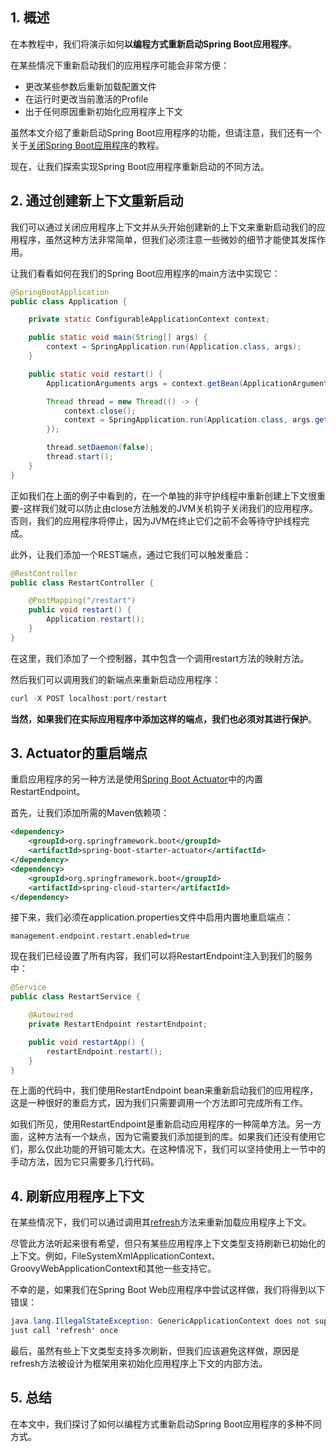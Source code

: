 ## 1. 概述

在本教程中，我们将演示如何**以编程方式重新启动Spring Boot应用程序**。

在某些情况下重新启动我们的应用程序可能会非常方便：

-   更改某些参数后重新加载配置文件
-   在运行时更改当前激活的Profile
-   出于任何原因重新初始化应用程序上下文

虽然本文介绍了重新启动Spring Boot应用程序的功能，但请注意，我们还有一个关于[关闭Spring Boot应用程序](关闭SpringBoot应用程序.md)的教程。

现在，让我们探索实现Spring Boot应用程序重新启动的不同方法。

## 2. 通过创建新上下文重新启动

我们可以通过关闭应用程序上下文并从头开始创建新的上下文来重新启动我们的应用程序，虽然这种方法非常简单，但我们必须注意一些微妙的细节才能使其发挥作用。

让我们看看如何在我们的Spring Boot应用程序的main方法中实现它：

```java
@SpringBootApplication
public class Application {

	private static ConfigurableApplicationContext context;

	public static void main(String[] args) {
		context = SpringApplication.run(Application.class, args);
	}

	public static void restart() {
		ApplicationArguments args = context.getBean(ApplicationArguments.class);

		Thread thread = new Thread(() -> {
			context.close();
			context = SpringApplication.run(Application.class, args.getSourceArgs());
		});

		thread.setDaemon(false);
		thread.start();
	}
}
```

正如我们在上面的例子中看到的，在一个单独的非守护线程中重新创建上下文很重要-这样我们就可以防止由close方法触发的JVM关机钩子关闭我们的应用程序。否则，我们的应用程序将停止，因为JVM在终止它们之前不会等待守护线程完成。

此外，让我们添加一个REST端点，通过它我们可以触发重启：

```java
@RestController
public class RestartController {

	@PostMapping("/restart")
	public void restart() {
		Application.restart();
	}
}
```

在这里，我们添加了一个控制器，其中包含一个调用restart方法的映射方法。

然后我们可以调用我们的新端点来重新启动应用程序：

```java
curl -X POST localhost:port/restart
```

**当然，如果我们在实际应用程序中添加这样的端点，我们也必须对其进行保护**。

## 3. Actuator的重启端点

重启应用程序的另一种方法是使用[Spring Boot Actuator]()中的内置RestartEndpoint。

首先，让我们添加所需的Maven依赖项：

```xml
<dependency>
    <groupId>org.springframework.boot</groupId>
    <artifactId>spring-boot-starter-actuator</artifactId>
</dependency>
<dependency>
    <groupId>org.springframework.boot</groupId>
    <artifactId>spring-cloud-starter</artifactId>
</dependency>
```

接下来，我们必须在application.properties文件中启用内置地重启端点：

```properties
management.endpoint.restart.enabled=true
```

现在我们已经设置了所有内容，我们可以将RestartEndpoint注入到我们的服务中：

```java
@Service
public class RestartService {

	@Autowired
	private RestartEndpoint restartEndpoint;

	public void restartApp() {
		restartEndpoint.restart();
	}
}
```

在上面的代码中，我们使用RestartEndpoint bean来重新启动我们的应用程序，这是一种很好的重启方式，因为我们只需要调用一个方法即可完成所有工作。

如我们所见，使用RestartEndpoint是重新启动应用程序的一种简单方法。另一方面，这种方法有一个缺点，因为它需要我们添加提到的库。如果我们还没有使用它们，那么仅此功能的开销可能太大。在这种情况下，我们可以坚持使用上一节中的手动方法，因为它只需要多几行代码。

## 4. 刷新应用程序上下文

在某些情况下，我们可以通过调用其[refresh](https://docs.spring.io/spring-framework/docs/current/javadoc-api/org/springframework/context/ConfigurableApplicationContext.html#refresh--)方法来重新加载应用程序上下文。

尽管此方法听起来很有希望，但只有某些应用程序上下文类型支持刷新已初始化的上下文。例如，FileSystemXmlApplicationContext、GroovyWebApplicationContext和其他一些支持它。

不幸的是，如果我们在Spring Boot Web应用程序中尝试这样做，我们将得到以下错误：

```java
java.lang.IllegalStateException: GenericApplicationContext does not support multiple refresh attempts:
just call 'refresh' once
```

最后，虽然有些上下文类型支持多次刷新，但我们应该避免这样做，原因是refresh方法被设计为框架用来初始化应用程序上下文的内部方法。

## 5. 总结

在本文中，我们探讨了如何以编程方式重新启动Spring Boot应用程序的多种不同方式。